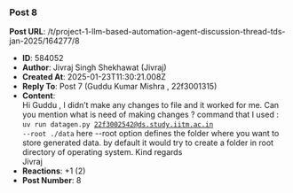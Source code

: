 ### Post 8
**Post URL**: /t/project-1-llm-based-automation-agent-discussion-thread-tds-jan-2025/164277/8
- **ID**: 584052
- **Author**: Jivraj Singh Shekhawat (Jivraj)
- **Created At**: 2025-01-23T11:30:21.008Z
- **Reply To**: Post 7 (Guddu Kumar Mishra , 22f3001315)
- **Content**:  
  Hi Guddu ,
I didn’t make any changes to file and it worked for me. Can you mention what is need of making changes ?
command that I used :<br>
<code>uv run datagen.py 22f3002542@ds.study.iitm.ac.in --root ./data</code>
here --root option defines the folder where you want to store generated data. by default it would try to create a folder in root directory of operating system.
Kind regards<br>
Jivraj
- **Reactions**: +1 (2)
- **Post Number**: 8

